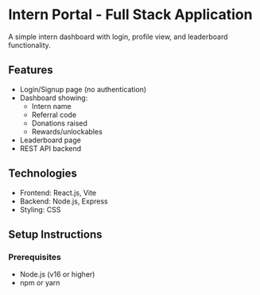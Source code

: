 # Intern Portal - Full Stack Application

A simple intern dashboard with login, profile view, and leaderboard functionality.

## Features

- Login/Signup page (no authentication)
- Dashboard showing:
  - Intern name
  - Referral code
  - Donations raised
  - Rewards/unlockables
- Leaderboard page
- REST API backend

## Technologies

- Frontend: React.js, Vite
- Backend: Node.js, Express
- Styling: CSS

## Setup Instructions

### Prerequisites
- Node.js (v16 or higher)
- npm or yarn
